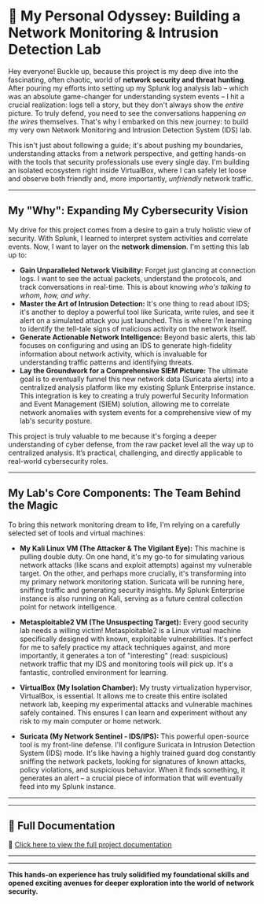 # 🚀 My Personal Odyssey: Building a Network Monitoring & Intrusion Detection Lab

Hey everyone! Buckle up, because this project is my deep dive into the fascinating, often chaotic, world of **network security and threat hunting**. After pouring my efforts into setting up my Splunk log analysis lab – which was an absolute game-changer for understanding system events – I hit a crucial realization: logs tell a story, but they don't always show the *entire* picture. To truly defend, you need to see the conversations happening *on the wires* themselves. That's why I embarked on this new journey: to build my very own Network Monitoring and Intrusion Detection System (IDS) lab.

This isn't just about following a guide; it's about pushing my boundaries, understanding attacks from a network perspective, and getting hands-on with the tools that security professionals use every single day. I'm building an isolated ecosystem right inside VirtualBox, where I can safely let loose and observe both friendly and, more importantly, *unfriendly* network traffic.

---

## **My "Why": Expanding My Cybersecurity Vision**

My drive for this project comes from a desire to gain a truly holistic view of security. With Splunk, I learned to interpret system activities and correlate events. Now, I want to layer on the **network dimension**. I'm setting this lab up to:

* **Gain Unparalleled Network Visibility:** Forget just glancing at connection logs. I want to see the actual packets, understand the protocols, and track conversations in real-time. This is about knowing *who's talking to whom, how, and why*.
* **Master the Art of Intrusion Detection:** It's one thing to read about IDS; it's another to deploy a powerful tool like Suricata, write rules, and see it alert on a simulated attack you just launched. This is where I'm learning to identify the tell-tale signs of malicious activity on the network itself.
* **Generate Actionable Network Intelligence:** Beyond basic alerts, this lab focuses on configuring and using an IDS to generate high-fidelity information about network activity, which is invaluable for understanding traffic patterns and identifying threats.
* **Lay the Groundwork for a Comprehensive SIEM Picture:** The ultimate goal is to eventually funnel this new network data (Suricata alerts) into a centralized analysis platform like my existing Splunk Enterprise instance. This integration is key to creating a truly powerful Security Information and Event Management (SIEM) solution, allowing me to correlate network anomalies with system events for a comprehensive view of my lab's security posture.

This project is truly valuable to me because it's forging a deeper understanding of cyber defense, from the raw packet level all the way up to centralized analysis. It’s practical, challenging, and directly applicable to real-world cybersecurity roles.

---

## **My Lab's Core Components: The Team Behind the Magic**

To bring this network monitoring dream to life, I'm relying on a carefully selected set of tools and virtual machines:

* **My Kali Linux VM (The Attacker & The Vigilant Eye):** This machine is pulling double duty. On one hand, it's my go-to for simulating various network attacks (like scans and exploit attempts) against my vulnerable target. On the other, and perhaps more crucially, it's transforming into my primary network monitoring station. Suricata will be running here, sniffing traffic and generating security insights. My Splunk Enterprise instance is also running on Kali, serving as a future central collection point for network intelligence.

* **Metasploitable2 VM (The Unsuspecting Target):** Every good security lab needs a willing victim! Metasploitable2 is a Linux virtual machine specifically designed with known, exploitable vulnerabilities. It's perfect for me to safely practice my attack techniques against, and more importantly, it generates a ton of "interesting" (read: suspicious) network traffic that my IDS and monitoring tools will pick up. It's a fantastic, controlled environment for learning.

* **VirtualBox (My Isolation Chamber):** My trusty virtualization hypervisor, VirtualBox, is essential. It allows me to create this entire isolated network lab, keeping my experimental attacks and vulnerable machines safely contained. This ensures I can learn and experiment without any risk to my main computer or home network.

* **Suricata (My Network Sentinel - IDS/IPS):** This powerful open-source tool is my front-line defense. I'll configure Suricata in Intrusion Detection System (IDS) mode. It's like having a highly trained guard dog constantly sniffing the network packets, looking for signatures of known attacks, policy violations, and suspicious behavior. When it finds something, it generates an alert – a crucial piece of information that will eventually feed into my Splunk instance.

---
---

## 📖 Full Documentation
📄 [Click here to view the full project documentation](https://github.com/jmcoded0/Network-Monitoring-IDS-Lab/blob/main/Documenting.md)

---

---

**This hands-on experience has truly solidified my foundational skills and opened exciting avenues for deeper exploration into the world of network security.**
